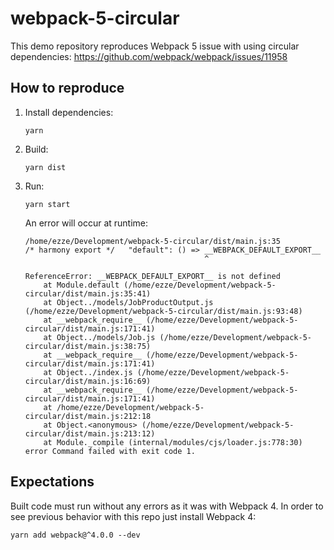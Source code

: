 # webpack-5-circular

This demo repository reproduces Webpack 5 issue with using circular dependencies: https://github.com/webpack/webpack/issues/11958

## How to reproduce

1. Install dependencies:

   ```
   yarn
   ```
   
2. Build:

   ```
   yarn dist
   ```
   
3. Run:

   ```
   yarn start
   ```
   
   An error will occur at runtime:
   
   ```
   /home/ezze/Development/webpack-5-circular/dist/main.js:35
   /* harmony export */   "default": () => __WEBPACK_DEFAULT_EXPORT__
                                           ^
   
   ReferenceError: __WEBPACK_DEFAULT_EXPORT__ is not defined
       at Module.default (/home/ezze/Development/webpack-5-circular/dist/main.js:35:41)
       at Object../models/JobProductOutput.js (/home/ezze/Development/webpack-5-circular/dist/main.js:93:48)
       at __webpack_require__ (/home/ezze/Development/webpack-5-circular/dist/main.js:171:41)
       at Object../models/Job.js (/home/ezze/Development/webpack-5-circular/dist/main.js:38:75)
       at __webpack_require__ (/home/ezze/Development/webpack-5-circular/dist/main.js:171:41)
       at Object../index.js (/home/ezze/Development/webpack-5-circular/dist/main.js:16:69)
       at __webpack_require__ (/home/ezze/Development/webpack-5-circular/dist/main.js:171:41)
       at /home/ezze/Development/webpack-5-circular/dist/main.js:212:18
       at Object.<anonymous> (/home/ezze/Development/webpack-5-circular/dist/main.js:213:12)
       at Module._compile (internal/modules/cjs/loader.js:778:30)
   error Command failed with exit code 1.
   ```
   
## Expectations

Built code must run without any errors as it was with Webpack 4. In order to see previous behavior with this repo just install Webpack 4:

```
yarn add webpack@^4.0.0 --dev
```
